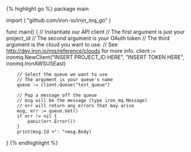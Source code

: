 <div class="go">
{% highlight go %}
package main

import (
        "github.com/iron-io/iron_mq_go"
)

func main() {
        // Instantiate our API client
        // The first argument is just your project_id
        // The second argument is your OAuth token
        // The third argument is the cloud you want to use.
        //    See http://dev.iron.io/mq/reference/clouds for more info.
        client := ironmq.NewClient("INSERT PROJECT_ID HERE", "INSERT TOKEN HERE", ironmq.IronAWSUSEast)

        // Select the queue we want to use
        // The argument is your queue's name
        queue := client.Queue("test_queue")

        // Pop a message off the queue
        // msg will be the message (type iron_mq.Message)
        // err will return any errors that may arise
        msg, err := queue.Get()
        if err != nil {
            panic(err.Error())
        }
        print(msg.Id +": "+msg.Body)
}
{% endhighlight %}
</div>
